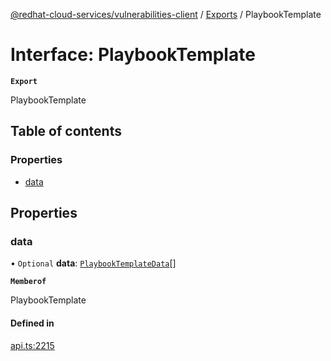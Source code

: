 [@redhat-cloud-services/vulnerabilities-client](../README.md) / [Exports](../modules.md) / PlaybookTemplate

# Interface: PlaybookTemplate

**`Export`**

PlaybookTemplate

## Table of contents

### Properties

- [data](PlaybookTemplate.md#data)

## Properties

### data

• `Optional` **data**: [`PlaybookTemplateData`](PlaybookTemplateData.md)[]

**`Memberof`**

PlaybookTemplate

#### Defined in

[api.ts:2215](https://github.com/RedHatInsights/javascript-clients/blob/main/packages/vulnerabilities/git-api/api.ts#L2215)
